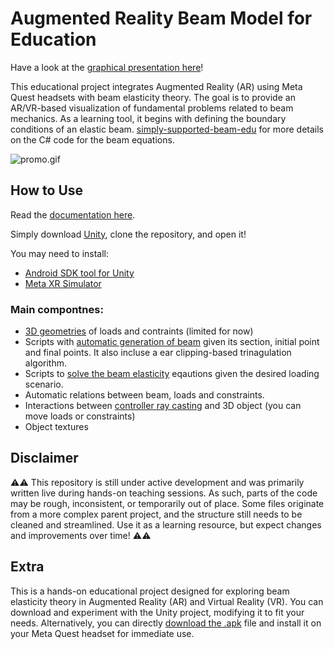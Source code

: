 # Augmented Reality Beam Model for Education

Have a look at the [graphical presentation here](https://multi2mech.github.io/AR-simply-supported-beam-edu/)!

This educational project integrates Augmented Reality (AR) using Meta Quest headsets with beam elasticity theory. The goal is to provide an AR/VR-based visualization of fundamental problems related to beam mechanics. As a learning tool, it begins with defining the boundary conditions of an elastic beam. [simply-supported-beam-edu](https://github.com/multi2mech/simply-supported-beam-edu) for more details on the C# code for the beam equations.

![promo.gif](https://github.com/multi2mech/AR-simply-supported-beam-edu/blob/main/docs/promo.gif?raw=true)

## How to Use

Read the [documentation here](https://multi2mech.github.io/AR-simply-supported-beam-edu/documentation).

Simply download [Unity](https://unity.com/download), clone the repository, and open it!

You may need to install:
- [Android SDK tool for Unity](https://docs.unity3d.com/540/Documentation/Manual/android-sdksetup.html)
- [Meta XR Simulator](https://developers.meta.com/horizon/documentation/unity/xrsim-intro/)

### Main compontnes:

- [3D geometries](Assets/my3Dgeometries/) of loads and contraints (limited for now)
- Scripts with [automatic generation of beam](Assets/myScriptsBeam/meshGenerator.cs) given its section, initial point and final points. It also incluse a ear clipping-based trinagulation algorithm.
- Scripts to [solve the beam elasticity](Assets/myScriptsBeam/StructuralSolver.cs) eqautions given the desired loading scenario.
- Automatic relations between beam, loads and constraints.
- Interactions between [controller ray casting](Assets/myScriptsInteractions/) and 3D object (you can move loads or constraints)
- Object textures

## Disclaimer

⚠️⚠️ This repository is still under active development and was primarily written live during hands-on teaching sessions. As such, parts of the code may be rough, inconsistent, or temporarily out of place. Some files originate from a more complex parent project, and the structure still needs to be cleaned and streamlined. Use it as a learning resource, but expect changes and improvements over time! ⚠️⚠️

## Extra

This is a hands-on educational project designed for exploring beam elasticity theory in Augmented Reality (AR) and Virtual Reality (VR). You can download and experiment with the Unity project, modifying it to fit your needs. Alternatively, you can directly [download the .apk](https://github.com/multi2mech/AR-simply-supported-beam-edu/releases) file and install it on your Meta Quest headset for immediate use.
